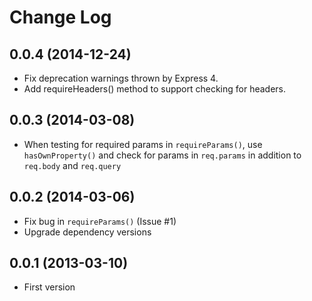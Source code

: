 # Change Log

## 0.0.4 (2014-12-24)

 * Fix deprecation warnings thrown by Express 4.
 * Add requireHeaders() method to support checking for headers.

## 0.0.3 (2014-03-08)

  * When testing for required params in `requireParams()`, use `hasOwnProperty()` and check for params in `req.params` in addition to `req.body` and `req.query`

## 0.0.2 (2014-03-06)

  * Fix bug in `requireParams()` (Issue #1)
  * Upgrade dependency versions

## 0.0.1 (2013-03-10)

  * First version
